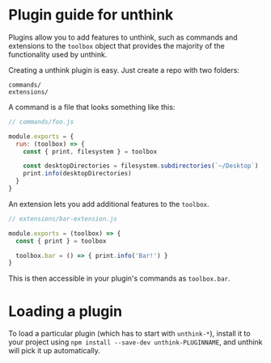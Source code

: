 # Plugin guide for unthink

Plugins allow you to add features to unthink, such as commands and
extensions to the `toolbox` object that provides the majority of the functionality
used by unthink.

Creating a unthink plugin is easy. Just create a repo with two folders:

```
commands/
extensions/
```

A command is a file that looks something like this:

```js
// commands/foo.js

module.exports = {
  run: (toolbox) => {
    const { print, filesystem } = toolbox

    const desktopDirectories = filesystem.subdirectories(`~/Desktop`)
    print.info(desktopDirectories)
  }
}
```

An extension lets you add additional features to the `toolbox`.

```js
// extensions/bar-extension.js

module.exports = (toolbox) => {
  const { print } = toolbox

  toolbox.bar = () => { print.info('Bar!') }
}
```

This is then accessible in your plugin's commands as `toolbox.bar`.

# Loading a plugin

To load a particular plugin (which has to start with `unthink-*`),
install it to your project using `npm install --save-dev unthink-PLUGINNAME`,
and unthink will pick it up automatically.
